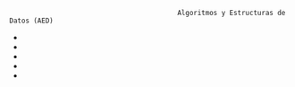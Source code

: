                                               Algoritmos y Estructuras de Datos (AED)


  - 
  
  - 
  -
  -
  -
  
